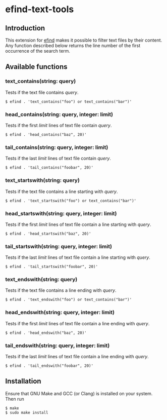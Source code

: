 # efind-text-tools

## Introduction

This extension for [efind](https://github.com/20centaurifux/efind) makes it
possible to filter text files by their content. Any function described
below returns the line number of the first occurrence of the search
term.

## Available functions

### text\_contains(string: query)

Tests if the text file contains *query*.

	$ efind . 'text_contains("foo") or text_contains("bar")'

### head\_contains(string: query, integer: limit)

Tests if the first *limit* lines of text file contain *query*.

	$ efind . 'head_contains("baz", 20)'

### tail\_contains(string: query, integer: limit)

Tests if the last *limit* lines of text file contain *query*.

	$ efind . 'tail_contains("foobar", 20)'

### text\_startswith(string: query)

Tests if the text file contains a line starting with *query*.

	$ efind . 'text_startswith("foo") or text_contains("bar")'

### head\_startswith(string: query, integer: limit)

Tests if the first *limit* lines of text file contain a line starting
with  *query*.

	$ efind . 'head_startswith("baz", 20)'

### tail\_startswith(string: query, integer: limit)

Tests if the last *limit* lines of text file contain a line starting
with *query*.

	$ efind . 'tail_startswith("foobar", 20)'

### text\_endswith(string: query)

Tests if the text file contains a line ending with *query*.

	$ efind . 'text_endswith("foo") or text_contains("bar")'

### head\_endswith(string: query, integer: limit)

Tests if the first *limit* lines of text file contain a line ending
with  *query*.

	$ efind . 'head_endswith("baz", 20)'

### tail\_endswith(string: query, integer: limit)

Tests if the last *limit* lines of text file contain a line ending
with *query*.

	$ efind . 'tail_endswith("foobar", 20)'

## Installation

Ensure that GNU Make and GCC (or Clang) is installed on your system. Then
run

	$ make
	$ sudo make install
